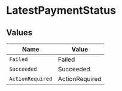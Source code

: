 # LatestPaymentStatus


## Values

| Name             | Value            |
| ---------------- | ---------------- |
| `Failed`         | Failed           |
| `Succeeded`      | Succeeded        |
| `ActionRequired` | ActionRequired   |